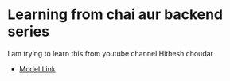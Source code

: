 # Learning from chai aur backend series
I am trying to learn this from youtube channel Hithesh choudar
- [Model Link](https://app.eraser.io/workspace/YtPqZ1VogxGy1jzIDkzj?origin=share)
